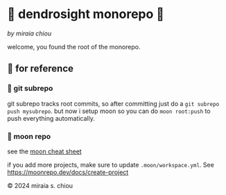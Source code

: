 # 🌳 dendrosight monorepo 🌳

*by miraia chiou*

welcome, you found the root of the monorepo.

## 📖 for reference

### 🌿 git subrepo

git subrepo tracks root commits, so after committing just do a `git subrepo push mysubrepo`. but
now i setup moon so you can do `moon root:push` to push everything automatically.

### 🌙 moon repo

see the [moon cheat sheet](https://moonrepo.dev/docs/cheat-sheet)

if you add more projects, make sure to update `.moon/workspace.yml`. See <https://moonrepo.dev/docs/create-project>

© 2024 miraia s. chiou
